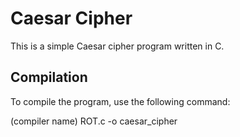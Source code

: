 # Caesar Cipher

This is a simple Caesar cipher program written in C.

## Compilation

To compile the program, use the following command:

(compiler name) ROT.c -o caesar_cipher



